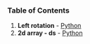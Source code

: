 ### Table of Contents
1. __Left rotation__ - [Python](Left%20Rotation.py)
1. __2d array - ds__ - [Python](2D%20Array%20-%20DS.py)
